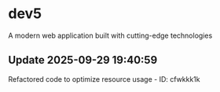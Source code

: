 # dev5
A modern web application built with cutting-edge technologies

## Update 2025-09-29 19:40:59
Refactored code to optimize resource usage - ID: cfwkkk1k

